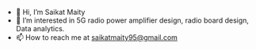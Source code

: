 - 👋 Hi, I’m Saikat Maity
- 👀 I’m interested in 5G radio power amplifier design, radio board design, Data analytics. 
- 📫 How to reach me at saikatmaity95@gmail.com

<!---
Saikatmaity95/Saikatmaity95 is a ✨ special ✨ repository because its `README.md` (this file) appears on your GitHub profile.
You can click the Preview link to take a look at your changes.
--->
